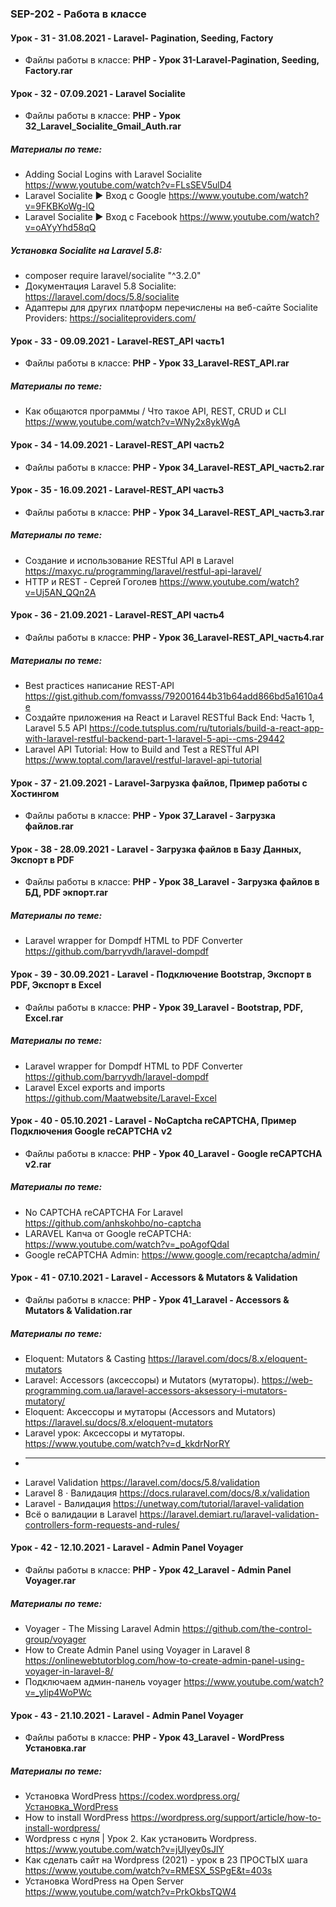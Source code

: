 ### SEP-202 - Работа в классе


#### Урок - 31 - 31.08.2021 - Laravel- Pagination, Seeding, Factory 
* Файлы работы в классе: **PHP - Урок 31-Laravel-Pagination, Seeding, Factory.rar**
 
 
#### Урок - 32 - 07.09.2021 - Laravel Socialite  
* Файлы работы в классе: **PHP - Урок 32_Laravel_Socialite_Gmail_Auth.rar**
##### Материалы по теме: 
* Adding Social Logins with Laravel Socialite https://www.youtube.com/watch?v=FLsSEV5ulD4
* Laravel Socialite ► Вход с Google https://www.youtube.com/watch?v=9FKBKoWg-lQ
* Laravel Socialite ► Вход с Facebook https://www.youtube.com/watch?v=oAYyYhd58qQ
##### Установка Socialite на Laravel 5.8: 
* composer require laravel/socialite "^3.2.0"
* Документация Laravel 5.8 Socialite: https://laravel.com/docs/5.8/socialite
* Адаптеры для других платформ перечислены на веб-сайте Socialite Providers: https://socialiteproviders.com/


#### Урок - 33 - 09.09.2021 - Laravel-REST_API часть1
* Файлы работы в классе: **PHP - Урок 33_Laravel-REST_API.rar** 
##### Материалы по теме: 
* Как общаются программы / Что такое API, REST, CRUD и CLI https://www.youtube.com/watch?v=WNy2x8ykWgA


#### Урок - 34 - 14.09.2021 - Laravel-REST_API часть2 
* Файлы работы в классе: **PHP - Урок 34_Laravel-REST_API_часть2.rar** 


#### Урок - 35 - 16.09.2021 - Laravel-REST_API часть3
* Файлы работы в классе: **PHP - Урок 34_Laravel-REST_API_часть3.rar** 
##### Материалы по теме: 
* Создание и использование RESTful API в Laravel https://maxyc.ru/programming/laravel/restful-api-laravel/
* HTTP и REST - Сергей Гоголев https://www.youtube.com/watch?v=Uj5AN_QQn2A


#### Урок - 36 - 21.09.2021 - Laravel-REST_API часть4
* Файлы работы в классе: **PHP - Урок 36_Laravel-REST_API_часть4.rar** 
##### Материалы по теме: 
* Best practices написание REST-API https://gist.github.com/fomvasss/792001644b31b64add866bd5a1610a4e
* Создайте приложения на React и Laravel RESTful Back End: Часть 1, Laravel 5.5 API https://code.tutsplus.com/ru/tutorials/build-a-react-app-with-laravel-restful-backend-part-1-laravel-5-api--cms-29442
* Laravel API Tutorial: How to Build and Test a RESTful API https://www.toptal.com/laravel/restful-laravel-api-tutorial


#### Урок - 37 - 21.09.2021 - Laravel-Загрузка файлов, Пример работы с Хостингом
* Файлы работы в классе: **PHP - Урок 37_Laravel - Загрузка файлов.rar**


#### Урок - 38 - 28.09.2021 - Laravel - Загрузка файлов в Базу Данных, Экспорт в PDF
* Файлы работы в классе: **PHP - Урок 38_Laravel - Загрузка файлов в БД, PDF экпорт.rar**

##### Материалы по теме: 
* Laravel wrapper for Dompdf HTML to PDF Converter https://github.com/barryvdh/laravel-dompdf


#### Урок - 39 - 30.09.2021 - Laravel - Подключение Bootstrap, Экспорт в PDF, Экспорт в Excel 
* Файлы работы в классе: **PHP - Урок 39_Laravel - Bootstrap, PDF, Excel.rar**

##### Материалы по теме: 
* Laravel wrapper for Dompdf HTML to PDF Converter https://github.com/barryvdh/laravel-dompdf
* Laravel Excel exports and imports https://github.com/Maatwebsite/Laravel-Excel


#### Урок - 40 - 05.10.2021 - Laravel - NoCaptcha reCAPTCHA, Пример Подключения Google reCAPTCHA v2
* Файлы работы в классе: **PHP - Урок 40_Laravel - Google reCAPTCHA v2.rar**

##### Материалы по теме: 
* No CAPTCHA reCAPTCHA For Laravel https://github.com/anhskohbo/no-captcha
* LARAVEL Капча от Google reCAPTCHA: https://www.youtube.com/watch?v=_poAgofQdaI 
* Google reCAPTCHA Admin: https://www.google.com/recaptcha/admin/ 


#### Урок - 41 - 07.10.2021 - Laravel - Accessors & Mutators & Validation
* Файлы работы в классе: **PHP - Урок 41_Laravel - Accessors & Mutators & Validation.rar**

##### Материалы по теме: 
* Eloquent: Mutators & Casting https://laravel.com/docs/8.x/eloquent-mutators
* Laravel: Accessors (аксессоры) и Mutators (мутаторы). https://web-programming.com.ua/laravel-accessors-aksessory-i-mutators-mutatory/
* Eloquent: Аксессоры и мутаторы (Accessors and Mutators) https://laravel.su/docs/8.x/eloquent-mutators
* Laravel урок: Аксессоры и мутаторы. https://www.youtube.com/watch?v=d_kkdrNorRY
* --------------------------------------
* Laravel Validation https://laravel.com/docs/5.8/validation
* Laravel 8 · Валидация https://docs.rularavel.com/docs/8.x/validation
* Laravel - Валидация https://unetway.com/tutorial/laravel-validation
* Всё о валидации в Laravel https://laravel.demiart.ru/laravel-validation-controllers-form-requests-and-rules/



#### Урок - 42 - 12.10.2021 - Laravel - Admin Panel Voyager
* Файлы работы в классе: **PHP - Урок 42_Laravel - Admin Panel Voyager.rar**

##### Материалы по теме: 
* Voyager - The Missing Laravel Admin  https://github.com/the-control-group/voyager
* How to Create Admin Panel using Voyager in Laravel 8 https://onlinewebtutorblog.com/how-to-create-admin-panel-using-voyager-in-laravel-8/
* Подключаем админ-панель voyager https://www.youtube.com/watch?v=_yIip4WoPWc




#### Урок - 43 - 21.10.2021 - Laravel - Admin Panel Voyager
* Файлы работы в классе: **PHP - Урок 43_Laravel - WordPress Установка.rar**

##### Материалы по теме: 
* Установка WordPress  https://codex.wordpress.org/Установка_WordPress
* How to install WordPress https://wordpress.org/support/article/how-to-install-wordpress/
* Wordpress с нуля | Урок 2. Как установить Wordpress. https://www.youtube.com/watch?v=jUlyey0sJlY 
* Как сделать сайт на Wordpress (2021) - урок в 23 ПРОСТЫХ шага  https://www.youtube.com/watch?v=RMESX_5SPgE&t=403s
* Установка WordPress на Open Server https://www.youtube.com/watch?v=PrkOkbsTQW4

